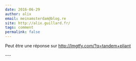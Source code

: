 ```yaml
---
date: 2016-06-29
author: alix
email: meinamsterdam@blog.re
site: http://alix.guillard.fr/
tags: comment
permalink: false
---
```


<p>Peut être une réponse sur&nbsp;<a href="http://lmgtfy.com/?q=tandem+pliant" title="tandem pliant">http://lmgtfy.com/?q=tandem+pliant</a></p>
---
